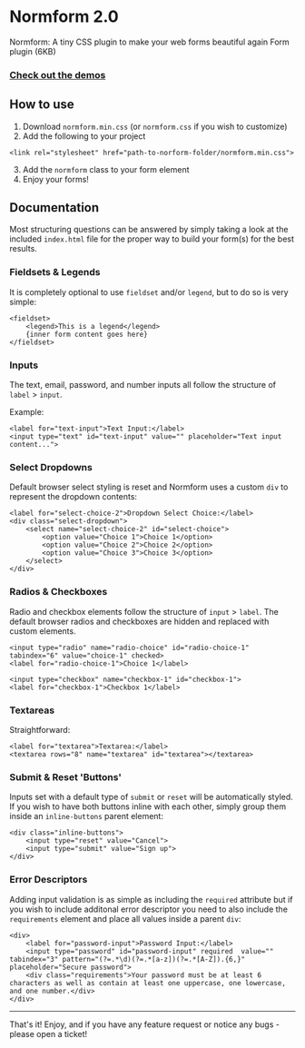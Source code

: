 # Normform 2.0

Normform: A tiny CSS plugin to make your web forms beautiful again
Form plugin (6KB)

### [Check out the demos](http://normform.surge.sh/)

## How to use

1. Download `normform.min.css` (or `normform.css` if you wish to customize)
2. Add the following to your project
```
<link rel="stylesheet" href="path-to-norform-folder/normform.min.css">
```
3. Add the `normform` class to your form element
4. Enjoy your forms!

## Documentation

Most structuring questions can be answered by simply taking a look at the included `index.html` file for the proper way to build your form(s) for the best results.

### Fieldsets & Legends

It is completely optional to use `fieldset` and/or `legend`, but to do so is very simple:

```
<fieldset>
    <legend>This is a legend</legend>
    {inner form content goes here}
</fieldset>
```

### Inputs

The text, email, password, and number inputs all follow the structure of `label` > `input`.

Example:
```
<label for="text-input">Text Input:</label>
<input type="text" id="text-input" value="" placeholder="Text input content...">
```

### Select Dropdowns

Default browser select styling is reset and Normform uses a custom `div` to represent the dropdown contents:

```
<label for="select-choice-2">Dropdown Select Choice:</label>
<div class="select-dropdown">
    <select name="select-choice-2" id="select-choice">
        <option value="Choice 1">Choice 1</option>
        <option value="Choice 2">Choice 2</option>
        <option value="Choice 3">Choice 3</option>
    </select>
</div>
```

### Radios & Checkboxes

Radio and checkbox elements follow the structure of `input` > `label`. The default browser radios and checkboxes are hidden and replaced with custom elements.

```
<input type="radio" name="radio-choice" id="radio-choice-1" tabindex="6" value="choice-1" checked>
<label for="radio-choice-1">Choice 1</label>
```

```
<input type="checkbox" name="checkbox-1" id="checkbox-1">
<label for="checkbox-1">Checkbox 1</label>
```

### Textareas

Straightforward:

```
<label for="textarea">Textarea:</label>
<textarea rows="8" name="textarea" id="textarea"></textarea>
```

### Submit & Reset 'Buttons'

Inputs set with a default type of `submit` or `reset` will be automatically styled. If you wish to have both buttons inline with each other, simply group them inside an `inline-buttons` parent element:

```
<div class="inline-buttons">
    <input type="reset" value="Cancel">
    <input type="submit" value="Sign up">
</div>
```

### Error Descriptors

Adding input validation is as simple as including the `required` attribute but if you wish to include additonal error descriptor you need to also include the `requirements` element and place all values inside a parent `div`:

```
<div>
    <label for="password-input">Password Input:</label>
    <input type="password" id="password-input" required  value="" tabindex="3" pattern="(?=.*\d)(?=.*[a-z])(?=.*[A-Z]).{6,}" placeholder="Secure password">
    <div class="requirements">Your password must be at least 6 characters as well as contain at least one uppercase, one lowercase, and one number.</div>
</div>
```

---

That's it! Enjoy, and if you have any feature request or notice any bugs - please open a ticket!
